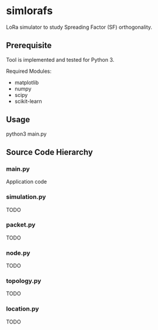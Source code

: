 # simlorafs
LoRa simulator to study Spreading Factor (SF) orthogonality.

## Prerequisite
Tool is implemented and tested for Python 3. 

Required Modules:
* matplotlib
* numpy
* scipy
* scikit-learn

## Usage
python3 main.py

## Source Code Hierarchy
### main.py
Application code

### simulation.py
TODO

### packet.py
TODO

### node.py
TODO

### topology.py
TODO

### location.py
TODO
